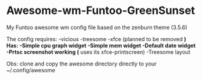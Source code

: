 # Awesome-wm-Funtoo-GreenSunset
My Funtoo awesome wm config file based on the zenburn theme (3.5.6)

The config requires:
-vicious
-treesome
-xfce (planned to be removed **)
Has:
-Simple cpu graph widget
-Simple mem widget
-Default date widget
-Prtsc screenshot working (** uses its xfce-printscreen)
-Treesome layout

Obs: clone and copy the awesome directory directly to your ~/.config/awesome 
